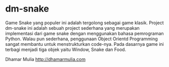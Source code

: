 dm-snake
========

Game Snake yang populer ini adalah tergolong sebagai game klasik. Project dm-snake ini adalah sebuah project sederhana yang merupakan implementasi dari game snake dengan menggunakan bahasa pemrograman Python.
Walau pun sederhana, penggunaan Object Orientd Programming sangat membantu untuk menstrukturkan code-nya.
Pada dasarnya game ini terbagi menjadi tiga objek yaitu Window, Snake dan Food.

Dhamar Mulia
http://dhamarmulia.com
